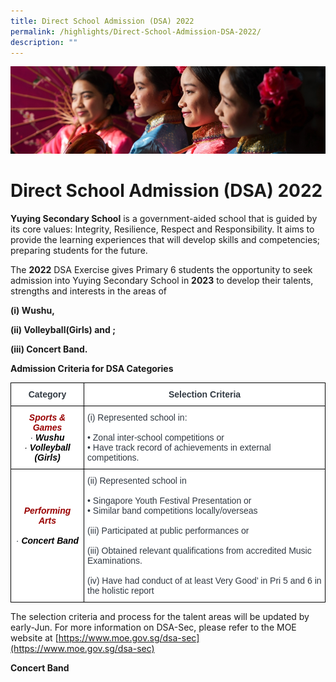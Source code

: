 ```yaml
---
title: Direct School Admission (DSA) 2022
permalink: /highlights/Direct-School-Admission-DSA-2022/
description: ""
---
```

![](/images/Highlights.jpg)

Direct School Admission (DSA) 2022
==================================

**Yuying Secondary School** is a government-aided school that is guided by its core values: Integrity, Resilience, Respect and Responsibility. It aims to provide the learning experiences that will develop skills and competencies; preparing students for the future.  

  

The **2022** DSA Exercise gives Primary 6 students the opportunity to seek admission into Yuying Secondary School in **2023** to develop their talents, strengths and interests in the areas of

  

**(i) Wushu,** 

**(ii) Volleyball(Girls) and ;**

**(iii) Concert Band.**

**Admission Criteria for DSA Categories**

<style type="text/css">
.tg  {border-collapse:collapse;border-spacing:0;}
.tg td{border-color:black;border-style:solid;border-width:1px;font-family:Arial, sans-serif;font-size:14px;
  overflow:hidden;padding:10px 5px;word-break:normal;}
.tg th{border-color:black;border-style:solid;border-width:1px;font-family:Arial, sans-serif;font-size:14px;
  font-weight:normal;overflow:hidden;padding:10px 5px;word-break:normal;}
.tg .tg-hhqr{background-color:#FFF;color:#313942;font-weight:bold;text-align:center;vertical-align:top}
.tg .tg-llnv{background-color:#FFF;color:#900;font-style:italic;font-weight:bold;text-align:center;vertical-align:top}
.tg .tg-bzww{background-color:#FFF;color:#313942;text-align:left;vertical-align:top}
</style>
<table class="tg">
<thead>
  <tr>
    <th class="tg-hhqr">Category</th>
    <th class="tg-hhqr">Selection Criteria</th>
  </tr>
</thead>
<tbody>
  <tr>
    <td class="tg-llnv">Sports &amp; Games<br><span style="font-weight:400;color:#313942">·   </span><span style="color:#000">Wushu</span><br><span style="font-weight:400;color:#000">·    </span><span style="color:#000">Volleyball (Girls)</span><span style="font-weight:400;color:#000"> </span></td>
    <td class="tg-bzww"><span style="font-weight:400;color:#313942">(i)   Represented school in: </span><br><br>• Zonal inter-school competitions or<br>• Have track record of achievements in external competitions.<br></td>
  </tr>
  <tr>
    <td class="tg-llnv"><br><br><br>Performing Arts<br><br><span style="font-weight:400;color:#313942">·    </span><span style="color:#000">Concert Band </span><br><br></td>
    <td class="tg-bzww"><span style="font-weight:400;color:#313942">(ii)     Represented school in</span><br><br>• Singapore Youth Festival Presentation or<br>• Similar band competitions locally/overseas<br><br><span style="font-weight:400;color:#313942">(iii)  Participated at public performances or</span><br><br><span style="font-weight:400;color:#313942">(iii)  Obtained relevant qualifications from accredited Music Examinations.</span><br><br><span style="font-weight:400;color:#313942">(iv) Have had conduct of at least Very Good’ in Pri 5 and 6 in the holistic report</span></td>
  </tr>
</tbody>
</table>

The selection criteria and process for the talent areas will be updated by early-Jun. For more information on DSA-Sec, please refer to the MOE website at [https://www.moe.gov.sg/dsa-sec](https://www.moe.gov.sg/dsa-sec)

**Concert Band**